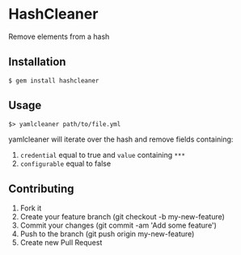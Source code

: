 # HashCleaner

Remove elements from a hash

## Installation

```
$ gem install hashcleaner
```

## Usage

```
$> yamlcleaner path/to/file.yml
```

yamlcleaner will iterate over the hash and remove fields containing:

1. `credential` equal to true and `value` containing `***`
1. `configurable` equal to false

## Contributing

1. Fork it
1. Create your feature branch (git checkout -b my-new-feature)
1. Commit your changes (git commit -am 'Add some feature')
1. Push to the branch (git push origin my-new-feature)
1. Create new Pull Request
